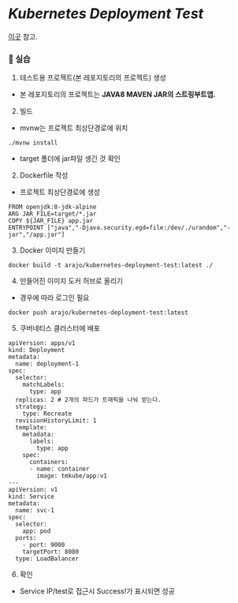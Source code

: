 # *Kubernetes Deployment Test*

 [이곳](https://donghoon-khan.github.io/2020/08/10/deploy-spring-boot-application-on-kubernetes/) 참고.



### 🍊 실습

1. 테스트용 프로젝트(본 레포지토리의 프로젝트) 생성

 - 본 레포지토리의 프로젝트는 **JAVA8 MAVEN JAR의 스트링부트앱.**

2. 빌드

  - mvnw는 프로젝트 최상단경로에 위치

````
./mvnw install
````
 - target 폴더에 jar파일 생긴 것 확인

2. Dockerfile 작성

 - 프로젝트 최상단경로에 생성

````
FROM openjdk:8-jdk-alpine
ARG JAR_FILE=target/*.jar
COPY ${JAR_FILE} app.jar
ENTRYPOINT ["java","-Djava.security.egd=file:/dev/./urandom","-jar","/app.jar"]
````

3. Docker 이미지 만들기

````
docker build -t arajo/kubernetes-deployment-test:latest ./
````

4. 만들어진 이미지 도커 허브로 올리기

 - 경우에 따라 로그인 필요

````
docker push arajo/kubernetes-deployment-test:latest
````

5. 쿠버네티스 클러스터에 배포
````
apiVersion: apps/v1
kind: Deployment
metadata:
  name: deployment-1
spec:
  selector:
    matchLabels:
      type: app
  replicas: 2 # 2개의 파드가 트래픽을 나눠 받는다.
  strategy:
    type: Recreate
  revisionHistoryLimit: 1
  template:
    metadata:
      labels:
        type: app
    spec:
      containers:
      - name: container
        image: tmkube/app:v1
---
apiVersion: v1
kind: Service
metadata:
  name: svc-1
spec:
  selector:
    app: pod
  ports:
    - port: 9000
    targetPort: 8080
  type: LoadBalancer
````

6. 확인

 - Service IP/test로 접근시 Success!가 표시되면 성공

